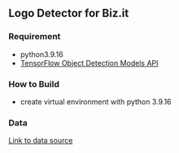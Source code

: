 ## Logo Detector for Biz.it

### Requirement
- python3.9.16
- [ TensorFlow Object Detection Models API](https://github.com/tensorflow/models/tree/master/research/object_detection)

### How to Build
- create virtual environment with python 3.9.16

### Data
[Link to data source](https://drive.google.com/drive/folders/1V5NAcnV284AXiRrVBwyOM3i5Svn82gkV?usp=share_link)
